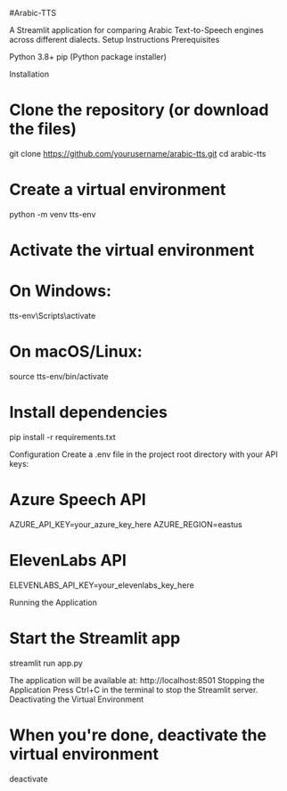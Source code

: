 #Arabic-TTS

A Streamlit application for comparing Arabic Text-to-Speech engines across different dialects.
Setup Instructions
Prerequisites

Python 3.8+
pip (Python package installer)

Installation
# Clone the repository (or download the files)
git clone https://github.com/yourusername/arabic-tts.git
cd arabic-tts

# Create a virtual environment
python -m venv tts-env

# Activate the virtual environment
# On Windows:
tts-env\Scripts\activate
# On macOS/Linux:
source tts-env/bin/activate

# Install dependencies
pip install -r requirements.txt

Configuration
Create a .env file in the project root directory with your API keys:
# Azure Speech API
AZURE_API_KEY=your_azure_key_here
AZURE_REGION=eastus

# ElevenLabs API
ELEVENLABS_API_KEY=your_elevenlabs_key_here

Running the Application
# Start the Streamlit app
streamlit run app.py

The application will be available at: http://localhost:8501
Stopping the Application
Press Ctrl+C in the terminal to stop the Streamlit server.
Deactivating the Virtual Environment
# When you're done, deactivate the virtual environment
deactivate

